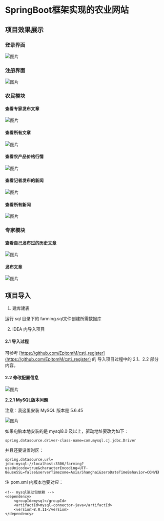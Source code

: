 # SpringBoot框架实现的农业网站
## 项目效果展示
### 登录界面
![图片](https://uploader.shimo.im/f/IyfozACbzrwv3WMY.png!thumbnail)

### 注册界面
![图片](https://uploader.shimo.im/f/IqCp3LUr9MIVMoAH.png!thumbnail)

### 农民模块
#### 查看专家发布文章
![图片](https://uploader.shimo.im/f/qMrCQrjj89kd8WFt.png!thumbnail)

#### 查看所有文章
![图片](https://uploader.shimo.im/f/4Y1MLG7UuVAjnKVg.png!thumbnail)

#### 查看农产品价格行情
![图片](https://uploader.shimo.im/f/VR3HR7qjgZAm0XEf.png!thumbnail)

#### 查看记者发布的新闻
![图片](https://uploader.shimo.im/f/GieyWK0QRSA16k4A.png!thumbnail)

#### 查看所有新闻
![图片](https://uploader.shimo.im/f/9o0uAQliqSU7gdB0.png!thumbnail)

### 专家模块
#### 查看自己发布过的历史文章
![图片](https://uploader.shimo.im/f/9fvRat9SbIQJKzq8.png!thumbnail)

#### 发布文章
![图片](https://uploader.shimo.im/f/cZhPGdCsv7cS1R7z.png!thumbnail)

## 项目导入 
1. 建库建表

运行 sql 目录下的 farming.sql文件创建所需数据库

2. IDEA 内导入项目
#### 2.1 导入过程
可参考 [https://github.com/EpitomM/csti_register](https://github.com/EpitomM/csti_register) 的 导入项目过程中的 2.1、2.2 部分内容。

#### 2.2 修改配置信息
![图片](https://uploader.shimo.im/f/RZd3bZzrj2EsKeBo.png!thumbnail)

**2.2.1 MySQL版本问题**

注意：我这里安装 MySQL 版本是 5.6.45

![图片](https://uploader.shimo.im/f/mhsHV7xK3GIAuba9.png!thumbnail)

如果电脑本地安装的是 mysql8.0 及以上，驱动地址要改为如下：

```
spring.datasource.driver-class-name=com.mysql.cj.jdbc.Driver
```
并且还要设置时区：
```
spring.datasource.url=
jdbc:mysql://localhost:3306/farming?useUnicode=true&characterEncoding=UTF-8&useSSL=false&serverTimezone=Asia/Shanghai&zeroDateTimeBehavior=CONVERT_TO_NULL
```
注 pom.xml 内版本也要对应：
```
<!-- mysql驱动包依赖 -->
<dependency>
    <groupId>mysql</groupId>
    <artifactId>mysql-connector-java</artifactId>
    <version>8.0.11</version>
</dependency>
```
